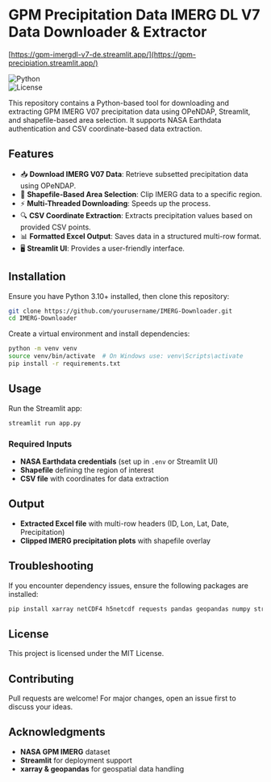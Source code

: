 # GPM Precipitation Data IMERG DL V7 Data Downloader & Extractor

[https://gpm-imergdl-v7-de.streamlit.app/](https://gpm-precipiation.streamlit.app/)

![Python](https://img.shields.io/badge/Python-3.x-blue)  
![License](https://img.shields.io/badge/License-MIT-green)  

This repository contains a Python-based tool for downloading and extracting GPM IMERG V07 precipitation data using OPeNDAP, Streamlit, and shapefile-based area selection. It supports NASA Earthdata authentication and CSV coordinate-based data extraction.

## Features
- 📥 **Download IMERG V07 Data**: Retrieve subsetted precipitation data using OPeNDAP.
- 📌 **Shapefile-Based Area Selection**: Clip IMERG data to a specific region.
- ⚡ **Multi-Threaded Downloading**: Speeds up the process.
- 🔍 **CSV Coordinate Extraction**: Extracts precipitation values based on provided CSV points.
- 📊 **Formatted Excel Output**: Saves data in a structured multi-row format.
- 🖥 **Streamlit UI**: Provides a user-friendly interface.

## Installation
Ensure you have Python 3.10+ installed, then clone this repository:

```bash
git clone https://github.com/yourusername/IMERG-Downloader.git
cd IMERG-Downloader
```

Create a virtual environment and install dependencies:

```bash
python -m venv venv
source venv/bin/activate  # On Windows use: venv\Scripts\activate
pip install -r requirements.txt
```

## Usage
Run the Streamlit app:

```bash
streamlit run app.py
```

### Required Inputs
- **NASA Earthdata credentials** (set up in `.env` or Streamlit UI)
- **Shapefile** defining the region of interest
- **CSV file** with coordinates for data extraction

## Output
- **Extracted Excel file** with multi-row headers (ID, Lon, Lat, Date, Precipitation)
- **Clipped IMERG precipitation plots** with shapefile overlay

## Troubleshooting
If you encounter dependency issues, ensure the following packages are installed:

```bash
pip install xarray netCDF4 h5netcdf requests pandas geopandas numpy streamlit
```

## License
This project is licensed under the MIT License.

## Contributing
Pull requests are welcome! For major changes, open an issue first to discuss your ideas.

## Acknowledgments
- **NASA GPM IMERG** dataset
- **Streamlit** for deployment support
- **xarray & geopandas** for geospatial data handling

